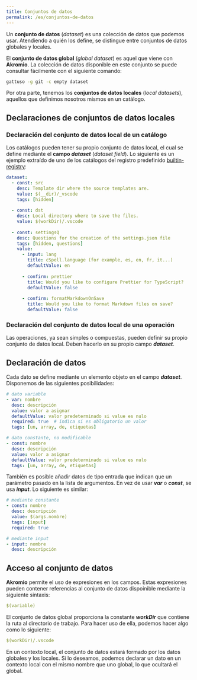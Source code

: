 ```yaml
---
title: Conjuntos de datos
permalink: /es/conjuntos-de-datos
---
```


Un **conjunto de datos** (*dataset*) es una colección de datos que podemos usar.
Atendiendo a quién los define, se distingue entre conjuntos de datos globales y locales.

El **conjunto de datos global** (*global dataset*) es aquel que viene con **Akromio**.
La colección de datos disponible en este conjunto se puede consultar fácilmente con el siguiente comando:

```bash
gattuso -g git -c empty dataset
```

Por otra parte, tenemos los **conjuntos de datos locales** (*local datasets*), aquellos que definimos nosotros mismos en un catálogo.

## Declaraciones de conjuntos de datos locales

### Declaración del conjunto de datos local de un catálogo

Los catálogos pueden tener su propio conjunto de datos local, el cual se define mediante el **campo *dataset*** (*dataset field*).
Lo siguiente es un ejemplo extraído de uno de los catálogos del registro predefinido [builtin-registry](https://github.com/akromio/builtin-registry):

```yaml
dataset:
  - const: src
    desc: Template dir where the source templates are.
    value: $(__dir)/_vscode
    tags: [hidden]
  
  - const: dst
    desc: Local directory where to save the files.
    value: $(workDir)/.vscode
  
  - const: settingsQ
    desc: Questions for the creation of the settings.json file
    tags: [hidden, questions]
    value:
      - input: lang
        title: cSpell.language (for example, es, en, fr, it...)
        defaultValue: en
      
      - confirm: prettier
        title: Would you like to configure Prettier for TypeScript?
        defaultValue: false
      
      - confirm: formatMarkdownOnSave
        title: Would you like to format Markdown files on save?
        defaultValue: false
```

### Declaración del conjunto de datos local de una operación

Las operaciones, ya sean simples o compuestas, pueden definir su propio conjunto de datos local.
Deben hacerlo en su propio campo ***dataset***.

## Declaración de datos

Cada dato se define mediante un elemento objeto en el campo ***dataset***.
Disponemos de las siguientes posibilidades:

```yaml
# dato variable
- var: nombre
  desc: descripción
  value: valor a asignar
  defaultValue: valor predeterminado si value es nulo
  required: true  # indica si es obligatorio un valor
  tags: [un, array, de, etiquetas]

# dato constante, no modificable
- const: nombre
  desc: descripción
  value: valor a asignar
  defaultValue: valor predeterminado si value es nulo
  tags: [un, array, de, etiquetas]
```

También es posible añadir datos de tipo entrada que indican que un parámetro pasado en la lista de argumentos.
En vez de usar ***var*** o ***const***, se usa ***input***.
Lo siguiente es similar:

```yaml
# mediante constante
- const: nombre
  desc: descripción
  value: $(args.nombre)
  tags: [input]
  required: true

# mediante input
- input: nombre
  desc: descripción
```

## Acceso al conjunto de datos

**Akromio** permite el uso de expresiones en los campos.
Estas expresiones pueden contener referencias al conjunto de datos dispoinible mediante la siguiente sintaxis:

```yaml
$(variable)
```

El conjunto de datos global proporciona la constante ***workDir*** que contiene la ruta al directorio de trabajo.
Para hacer uso de ella, podemos hacer algo como lo siguiente:

```yaml
$(workDir)/.vscode
```

En un contexto local, el conjunto de datos estará formado por los datos globales y los locales.
Si lo deseamos, podemos declarar un dato en un contexto local con el mismo nombre que uno global, lo que ocultará el global.

